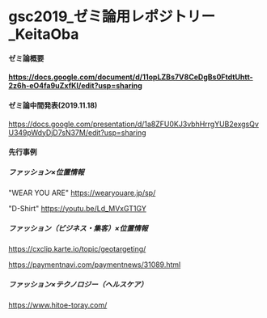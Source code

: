 # gsc2019_ゼミ論用レポジトリー_KeitaOba

<h4>ゼミ論概要<h4>

https://docs.google.com/document/d/11opLZBs7V8CeDgBs0FtdtUhtt-2z6h-eO4fa9uZxfKI/edit?usp=sharing

<h4>ゼミ論中間発表(2019.11.18)</h4>

https://docs.google.com/presentation/d/1a8ZFU0KJ3vbhHrrgYUB2exgsQvU349pWdyDjD7sN37M/edit?usp=sharing

<h4>先行事例</h4>

<h5>ファッション×位置情報</h5>

"WEAR YOU ARE"  https://wearyouare.jp/sp/

"D-Shirt"  https://youtu.be/Ld_MVxGT1GY


<h5>ファッション（ビジネス・集客）×位置情報</h5>

https://cxclip.karte.io/topic/geotargeting/

https://paymentnavi.com/paymentnews/31089.html


<h5>ファッション×テクノロジー（ヘルスケア）</h5>

https://www.hitoe-toray.com/
